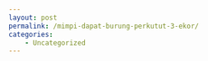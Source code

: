 ```yaml
---
layout: post
permalink: /mimpi-dapat-burung-perkutut-3-ekor/
categories:
    - Uncategorized
---
```


